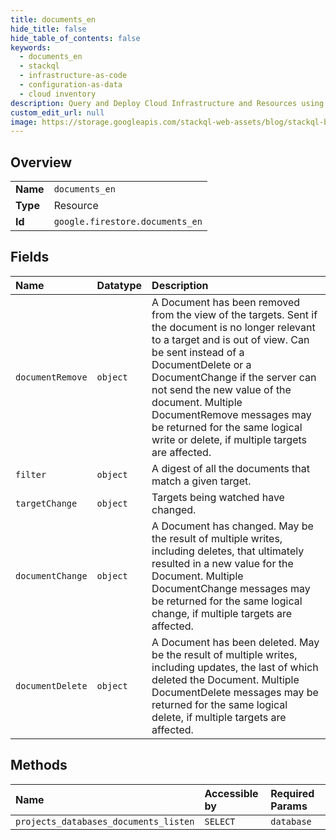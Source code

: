 ```yaml
---
title: documents_en
hide_title: false
hide_table_of_contents: false
keywords:
  - documents_en
  - stackql
  - infrastructure-as-code
  - configuration-as-data
  - cloud inventory
description: Query and Deploy Cloud Infrastructure and Resources using SQL
custom_edit_url: null
image: https://storage.googleapis.com/stackql-web-assets/blog/stackql-blog-post-featured-image.png
---
```

  
    

## Overview
<table><tbody>
<tr><td><b>Name</b></td><td><code>documents_en</code></td></tr>
<tr><td><b>Type</b></td><td>Resource</td></tr>
<tr><td><b>Id</b></td><td><code>google.firestore.documents_en</code></td></tr>
</tbody></table>

## Fields
| Name | Datatype | Description |
|:-----|:---------|:------------|
| `documentRemove` | `object` | A Document has been removed from the view of the targets. Sent if the document is no longer relevant to a target and is out of view. Can be sent instead of a DocumentDelete or a DocumentChange if the server can not send the new value of the document. Multiple DocumentRemove messages may be returned for the same logical write or delete, if multiple targets are affected. |
| `filter` | `object` | A digest of all the documents that match a given target. |
| `targetChange` | `object` | Targets being watched have changed. |
| `documentChange` | `object` | A Document has changed. May be the result of multiple writes, including deletes, that ultimately resulted in a new value for the Document. Multiple DocumentChange messages may be returned for the same logical change, if multiple targets are affected. |
| `documentDelete` | `object` | A Document has been deleted. May be the result of multiple writes, including updates, the last of which deleted the Document. Multiple DocumentDelete messages may be returned for the same logical delete, if multiple targets are affected. |
## Methods
| Name | Accessible by | Required Params |
|:-----|:--------------|:----------------|
| `projects_databases_documents_listen` | `SELECT` | `database` |
